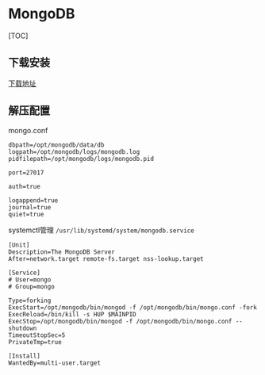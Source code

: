 # MongoDB

[TOC]

## 下载安装

[下载地址](https://www.mongodb.com/download-center/community)

## 解压配置

mongo.conf

```text
dbpath=/opt/mongodb/data/db
logpath=/opt/mongodb/logs/mongodb.log
pidfilepath=/opt/mongodb/logs/mongodb.pid

port=27017

auth=true

logappend=true
journal=true
quiet=true
```

systemctl管理 `/usr/lib/systemd/system/mongodb.service`

```text
[Unit]
Description=The MongoDB Server
After=network.target remote-fs.target nss-lookup.target

[Service]
# User=mongo
# Group=mongo

Type=forking
ExecStart=/opt/mongodb/bin/mongod -f /opt/mongodb/bin/mongo.conf -fork
ExecReload=/bin/kill -s HUP $MAINPID
ExecStop=/opt/mongodb/bin/mongod -f /opt/mongodb/bin/mongo.conf --shutdown
TimeoutStopSec=5
PrivateTmp=true

[Install]
WantedBy=multi-user.target
```
